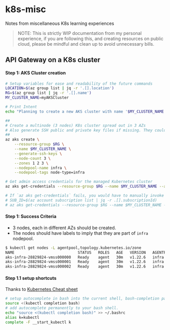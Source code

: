 # k8s-misc
Notes from miscellaneous K8s learning experiences

> NOTE: This is strictly WIP documentation from my personal experience, if you are following this, and creating resources on public cloud, please be mindful and clean up to avoid unnecessary bills.

## API Gateway on a K8s cluster

#### Step 1: AKS Cluster creation

```bash
# Setup variables for ease and readability of the future commands
LOCATION=$(az group list | jq -r '.[].location')
RG=$(az group list | jq -r '.[].name')
MY_CLUSTER_NAME=myAKSCluster

# Print Intent 
echo "Planning to create a new AKS cluster with name '$MY_CLUSTER_NAME' in Resource Group '$RG' at '$LOCATION'. Subscription ID is '$SUB_ID'"

##
# Create a multinode (3 nodes) K8s cluster spread out in 3 AZs
# Also generate SSH public and private key files if missing. They could be used to SSH into the VMs
##
az aks create \
    --resource-group $RG \
    --name $MY_CLUSTER_NAME \
    --generate-ssh-keys \
    --node-count 3 \
    --zones 1 2 3 \
    --nodepool-name infra \
    --nodepool-tags node-type=infra

# Get admin access credentials for the managed Kubernetes cluster
az aks get-credentials --resource-group $RG --name $MY_CLUSTER_NAME --admin 

# If `az aks get-credentials` fails, you would have to manually invoke these commands and re-run the get-credentials command
# SUB_ID=$(az account subscription list | jq -r .[].subscriptionId)
# az aks get-credentials --resource-group $RG --name $MY_CLUSTER_NAME --overwrite-existing --admin
```

#### Step 1: Success Criteria

- 3 nodes, each in different AZs should be created.
- The nodes should have labels to imply that they are part of `infra` nodepool.

```bash
$ kubectl get nodes -L agentpool,topology.kubernetes.io/zone
NAME                            STATUS   ROLES   AGE   VERSION   AGENTPOOL   ZONE
aks-infra-28829824-vmss000000   Ready    agent   30m   v1.22.6   infra       southcentralus-1
aks-infra-28829824-vmss000001   Ready    agent   30m   v1.22.6   infra       southcentralus-2
aks-infra-28829824-vmss000002   Ready    agent   30m   v1.22.6   infra       southcentralus-3
```

#### Step 1.1 setup shortcuts

Thanks to [Kubernetes Cheat sheet](https://kubernetes.io/docs/reference/kubectl/cheatsheet/)
```bash
# setup autocomplete in bash into the current shell, bash-completion package should be installed first.
source <(kubectl completion bash)
# add autocomplete permanently to your bash shell.
echo "source <(kubectl completion bash)" >> ~/.bashrc
alias k=kubectl
complete -F __start_kubectl k
```
